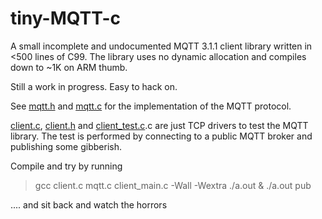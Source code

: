 # tiny-MQTT-c

A small incomplete and undocumented MQTT 3.1.1 client library written in <500 lines of C99.
The library uses no dynamic allocation and compiles down to ~1K on ARM thumb.

Still a work in progress. Easy to hack on.

See [mqtt.h](https://github.com/kokke/tiny-MQTT-c/blob/master/mqtt.h) and [mqtt.c](https://github.com/kokke/tiny-MQTT-c/blob/master/mqtt.c) for the implementation of the MQTT protocol.

[client.c](https://github.com/kokke/tiny-MQTT-c/blob/master/client.c), [client.h](https://github.com/kokke/tiny-MQTT-c/blob/master/client.h) and [client_test.c](https://github.com/kokke/tiny-MQTT-c/blob/master/client_test.c).c are just TCP drivers to test the MQTT library. The test is performed by connecting to a public MQTT broker and publishing some gibberish.

Compile and try by running 

> gcc client.c mqtt.c client_main.c -Wall -Wextra
> ./a.out &
> ./a.out pub

.... and sit back and watch the horrors






